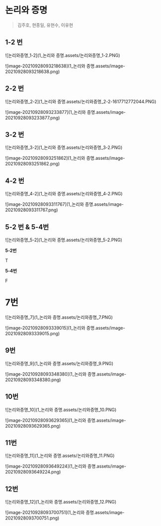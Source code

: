 # 논리와 증명

> 김주호, 현종일, 유현수, 이유현





## 1-2 번

![논리와증명_1-2](1_논리와 증명.assets/논리와증명_1-2.PNG)                              

![image-20210928093218638](1_논리와 증명.assets/image-20210928093218638.png)




## 2-2 번  

![논리와증명_2-2](1_논리와 증명.assets/논리와증명_2-2-1617712772044.PNG)

![image-20210928093233877](1_논리와 증명.assets/image-20210928093233877.png)




## 3-2 번

![논리와증명_3-2](1_논리와 증명.assets/논리와증명_3-2.PNG)

![image-20210928093251862](1_논리와 증명.assets/image-20210928093251862.png)



## 4-2 번

![논리와증명_4-2](1_논리와 증명.assets/논리와증명_4-2.PNG)

![image-20210928093311767](1_논리와 증명.assets/image-20210928093311767.png)



## 5-2 번 & 5-4번

![논리와증명_5-2](1_논리와 증명.assets/논리와증명_5-2.PNG)

**5-2번**

T

**5-4번**

F

# 7번

![논리와증명_7](1_논리와 증명.assets/논리와증명_7.PNG)

![image-20210928093339015](1_논리와 증명.assets/image-20210928093339015.png)




## 9번

![논리와증명_9](1_논리와 증명.assets/논리와증명_9.PNG)

![image-20210928093348380](1_논리와 증명.assets/image-20210928093348380.png)



## 10번

![논리와증명_10](1_논리와 증명.assets/논리와증명_10.PNG)

![image-20210928093629365](1_논리와 증명.assets/image-20210928093629365.png)



## 11번

![논리와증명_11](1_논리와 증명.assets/논리와증명_11.PNG)

![image-20210928093649224](1_논리와 증명.assets/image-20210928093649224.png)



## 12번

![논리와증명_12](1_논리와 증명.assets/논리와증명_12.PNG)

![image-20210928093700751](1_논리와 증명.assets/image-20210928093700751.png)

